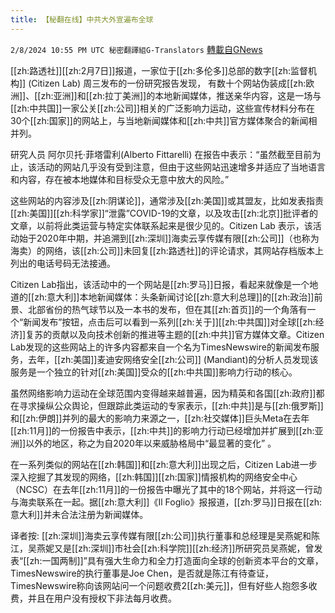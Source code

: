 ```yaml
---
title: 【秘翻在线】中共大外宣遍布全球
---
```

`2/8/2024 10:55 PM UTC 秘密翻譯組G-Translators` [轉載自GNews](https://gnews.org/articles/2293774)



[[zh:路透社]][[zh:2月7日]]报道，一家位于[[zh:多伦多]]总部的数字[[zh:监督机构]] (Citizen Lab) 周三发布的一份研究报告发现， 有数十个网站伪装成[[zh:欧洲]]、[[zh:亚洲]]和[[zh:拉丁美洲]]的本地新闻媒体，推送亲华内容，这是一场与[[zh:中共国]]一家公关[[zh:公司]]相关的广泛影响力运动，这些宣传材料分布在30个[[zh:国家]]的网站上，与当地新闻媒体和[[zh:中共]]官方媒体聚合的新闻相并列。

研究人员 阿尔贝托·菲塔雷利(Alberto Fittarelli) 在报告中表示：“虽然截至目前为止，该活动的网站几乎没有受到注意，但由于这些网站迅速增多并适应了当地语言和内容，存在被本地媒体和目标受众无意中放大的风险。”

这些网站的内容涉及[[zh:阴谋论]]，通常涉及[[zh:美国]]或其盟友，比如发表指责[[zh:美国]][[zh:科学家]]“泄露”COVID-19的文章，以及攻击[[zh:北京]]批评者的文章，以前将此类运营与特定实体联系起来是很少见的。Citizen Lab 表示，该活动始于2020年中期，并追溯到[[zh:深圳]]海卖云享传媒有限[[zh:公司]]（也称为海卖）的网络，该[[zh:公司]]未回复[[zh:路透社]]的评论请求，其网站存档版本上列出的电话号码无法接通。

Citizen Lab指出，该活动中的一个网站是[[zh:罗马]]日报，看起来就像是一个地道的[[zh:意大利]]本地新闻媒体：头条新闻讨论[[zh:意大利总理]]的[[zh:政治]]前景、北部省份的热气球节以及一本书的发布，但在其[[zh:首页]]的一个角落有一个“新闻发布”按钮，点击后可以看到一系列[[zh:关于]][[zh:中共国]]对全球[[zh:经济]]复苏的贡献以及向技术创新的推进等主题的[[zh:中共]]官方媒体文章。Citizen Lab发现的这些网站上的许多内容都来自一个名为TimesNewswire的新闻发布服务，去年，[[zh:美国]]麦迪安网络安全[[zh:公司]] (Mandiant)的分析人员发现该服务是一个独立的针对[[zh:美国]]受众的[[zh:中共国]]影响力行动的核心。

虽然网络影响力运动在全球范围内变得越来越普遍，因为精英和各国[[zh:政府]]都在寻求操纵公众舆论，但跟踪此类运动的专家表示，[[zh:中共]]是与[[zh:俄罗斯]]和[[zh:伊朗]]并列的最大的影响力来源之一，[[zh:社交媒体]]巨头Meta在去年[[zh:11月]]的一份报告中表示，[[zh:中共]]的影响力行动已经增加并扩展到[[zh:亚洲]]以外的地区，称之为自2020年以来威胁格局中“最显著的变化” 。

在一系列类似的网站在[[zh:韩国]]和[[zh:意大利]]出现之后，Citizen Lab进一步深入挖掘了其发现的网络，[[zh:韩国]][[zh:国家]]情报机构的网络安全中心（NCSC）在去年[[zh:11月]]的一份报告中曝光了其中的18个网站，并将这一行动与海卖联系在一起。据[[zh:意大利]]《Il Foglio》报报道，[[zh:罗马]]日报在[[zh:意大利]]并未合法注册为新闻媒体。

译者按: [[zh:深圳]]海卖云享传媒有限[[zh:公司]]执行董事和总经理是吴燕妮和陈江，吴燕妮又是[[zh:深圳]]市社会[[zh:科学院]][[zh:经济]]所研究员吴燕妮，曾发表“[[zh:一国两制]]”具有强大生命力和全力打造面向全球的创新资本平台的文章，TimesNewswire的执行董事是Joe Chen，是否就是陈江有待查证，TimesNewswire称向该网站问一个问题收费2[[zh:美元]]，但有好些人抱怨多收费，并且在用户没有授权下非法每月收费。
